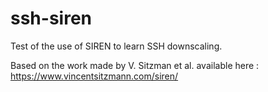 # ssh-siren
Test of the use of SIREN to learn SSH downscaling. 

Based on the work made by V. Sitzman et al. available here : <https://www.vincentsitzmann.com/siren/>
